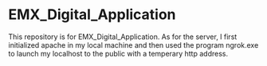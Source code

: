 # EMX_Digital_Application
This repository is for EMX_Digital_Application.
As for the server, I first initialized apache in my local machine and then used the program ngrok.exe to launch my localhost to the public with a temperary http address.
